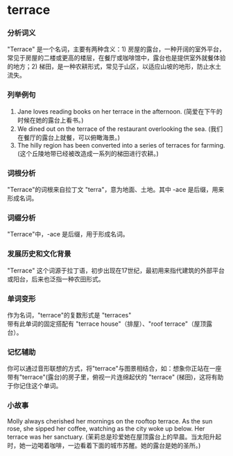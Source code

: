 # terrace

### 分析词义

  

"Terrace" 是一个名词，主要有两种含义：1) 房屋的露台，一种开阔的室外平台，常见于房屋的二楼或更高的楼层，在餐厅或咖啡馆中，露台也是提供室外就餐体验的地方；2) 梯田，是一种农耕形式，常见于山区，以适应山坡的地形，防止水土流失。

  

### 列举例句

  

1.  Jane loves reading books on her terrace in the afternoon. (简爱在下午的时候在她的露台上看书。)
2.  We dined out on the terrace of the restaurant overlooking the sea. (我们在餐厅的露台上就餐，可以俯瞰海景。)
3.  The hilly region has been converted into a series of terraces for farming. (这个丘陵地带已经被改造成一系列的梯田进行农耕。)

  

### 词根分析

  

"Terrace"的词根来自拉丁文 "terra"，意为地面、土地。其中 -ace 是后缀，用来形成名词。

  

### 词缀分析

  

"Terrace"中，-ace 是后缀，用于形成名词。

  

### 发展历史和文化背景

  

"Terrace" 这个词源于拉丁语，初步出现在17世纪，最初用来指代建筑的外部平台或阳台，后来也泛指一种农田形式。

  

### 单词变形

  

作为名词，"terrace"的复数形式是 "terraces"  
带有此单词的固定搭配有 "terrace house"（排屋）、"roof terrace"（屋顶露台）。

  

### 记忆辅助

  

你可以通过音形联想的方式，将"terrace"与图景相结合，如：想象你正站在一座带有"terrace"(露台)的房子里，俯视一片连绵起伏的 "terrace" (梯田)，这将有助于你记住这个单词。

  

### 小故事

  

Molly always cherished her mornings on the rooftop terrace. As the sun rose, she sipped her coffee, watching as the city woke up below. Her terrace was her sanctuary. (茉莉总是珍爱她在屋顶露台上的早晨。当太阳升起时，她一边喝着咖啡，一边看着下面的城市苏醒。她的露台是她的圣所。)
